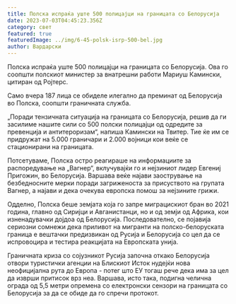 ```yaml
---
title: Полска испраќа уште 500 полицајци на границата со Белорусија
date: 2023-07-03T04:45:23.356Z
category: свет
featured: true
featuredImage: ../img/6-45-polsk-isrp-500-bel.jpg
author: Вардарски
---
```

Полска испраќа уште 500 полицајци на границата со Белорусија. Ова го соопшти полскиот министер за внатрешни работи Мариуш Камински, цитиран од Ројтерс.

Само вчера 187 лица се обиделе илегално да преминат од Белорусија во Полска, соопшти граничната служба.

„Поради тензичната ситуација на границата со Белорусија, решив да ги засилиме нашите сили со 500 полски полицајци од одредите за превенција и антитероризам“, напиша Камински на Твитер. Тие ќе им се придружат на 5.000 граничари и 2.000 војници кои веќе се стационирани на границата.

Потсетуваме, Полска остро реагираше на информациите за распоредување на „Вагнер“, вклучувајќи го и нејзиниот лидер Евгениј Пригожин, во Белорусија. Варшава веќе најави заострување на безбедносните мерки поради загриженоста за присуството на групата Вагнер, а најави и дека очекува европска помош за нејзините грижи.

Одделно, Полска беше земјата која го запре миграцискиот бран во 2021 година, главно од Сиријци и Авганистанци, но и од земји од Африка, кои изненадувачки дојдоа од Белорусија. Последователно, се појавија сериозни сомнежи дека приливот на мигранти на полско-белоруската граница е вештачки предизвикан од Русија и Белорусија со цел да се испровоцира и тестира реакцијата на Европската унија.

Граничната криза со сојузникот Русија започна откако Белорусија отвори туристички агенции на Блискиот Исток нудејќи нова неофицијална рута до Европа - потег што ЕУ тогаш рече дека има за цел да изврши притисок врз неа. Варшава, исто така, подигна челична ограда од 5,5 метри опремена со електронски сензори на границата со Белорусија за да се обиде да го спречи протокот.